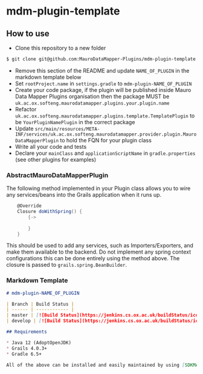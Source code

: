 # mdm-plugin-template

## How to use

* Clone this repository to a new folder
```bash
$ git clone git@github.com:MauroDataMapper-Plugins/mdm-plugin-template.git mdm-plugin-NAME_OF_PLUGIN
```
* Remove this section of the README and update `NAME_OF_PLUGIN` in the markdown template below
* Set `rootProject.name` in `settings.gradle` to `mdm-plugin-NAME_OF_PLUGIN`
* Create your code package, if the plugin will be published inside Mauro Data Mapper Plugins organisation then the package MUST be
`uk.ac.ox.softeng.maurodatamapper.plugins.your.plugin.name`
* Refactor `uk.ac.ox.softeng.maurodatamapper.plugins.template.TemplatePlugin` to be `YourPluginNamePlugin` in the correct package
* Update `src/main/resources/META-INF/services/uk.ac.ox.softeng.maurodatamapper.provider.plugin.MauroDataMapperPlugin` to hold the FQN for your plugin
class
* Write all your code and tests
* Declare your `mainClass` and `applicationScriptName` in `gradle.properties` (see other plugins for examples)

### AbstractMauroDataMapperPlugin

The following method implemented in your Plugin class allows you to wire any services/beans into the Grails application when it runs up.

```groovy
    @Override
    Closure doWithSpring() {
        {->
            
        }
    }
```

This should be used to add any services, such as Importers/Exporters, and make them available to the backend.
Do not implement any spring context configurations this can be done entirely using the method above.
The closure is passed to `grails.spring.BeanBuilder`.

### Markdown Template
```markdown
# mdm-plugin-NAME_OF_PLUGIN

| Branch | Build Status |
| ------ | ------------ |
| master | [![Build Status](https://jenkins.cs.ox.ac.uk/buildStatus/icon?job=Mauro+Data+Mapper+Plugins%2Fmdm-plugin-NAME_OF_PLUGIN%2Fmaster)](https://jenkins.cs.ox.ac.uk/blue/organizations/jenkins/Mauro%20Data%20Mapper%20Plugins%2Fmdm-plugin-NAME_OF_PLUGIN/branches) |
| develop | [![Build Status](https://jenkins.cs.ox.ac.uk/buildStatus/icon?job=Mauro+Data+Mapper+Plugins%2Fmdm-plugin-NAME_OF_PLUGIN%2Fdevelop)](https://jenkins.cs.ox.ac.uk/blue/organizations/jenkins/Mauro%20Data%20Mapper%20Plugins%2Fmdm-plugin-NAME_OF_PLUGIN/branches) |

## Requirements

* Java 12 (AdoptOpenJDK)
* Grails 4.0.3+
* Gradle 6.5+

All of the above can be installed and easily maintained by using [SDKMAN!](https://sdkman.io/install).
```
